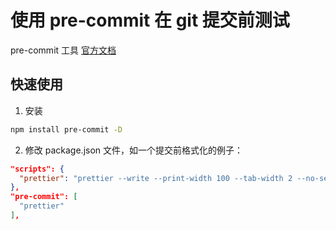 # 使用 pre-commit 在 git 提交前测试

pre-commit 工具 [官方文档](https://github.com/observing/pre-commit)

## 快速使用

1. 安装

```sh
npm install pre-commit -D
```

2. 修改 package.json 文件，如一个提交前格式化的例子：

```json
"scripts": {
  "prettier": "prettier --write --print-width 100 --tab-width 2 --no-semi \"./src/**/*.js\" \"**/*.vue\" \"**/*.ts\""
},
"pre-commit": [
  "prettier"
],

```

